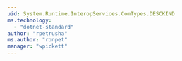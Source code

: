 ```yaml
---
uid: System.Runtime.InteropServices.ComTypes.DESCKIND
ms.technology: 
  - "dotnet-standard"
author: "rpetrusha"
ms.author: "ronpet"
manager: "wpickett"
---
```

